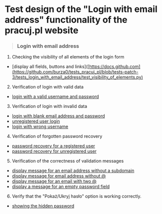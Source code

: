 # Test design of the "Login with email address" functionality of the pracuj.pl website

> ### Login with email address

1. Checking the visibility of all elements of the login form 

* [display all fields, buttons and links]([https://docs.github.com](https://github.com/burza0/tests_pracuj_pl/blob/tests-patch-3/tests_login_with_email_address/test_visibility_of_elements.py)

2. Verification of login with valid data 

* [login with a valid username and password](#general-information)

3. Verification of login with invalid data 

* [login with blank email address and password](#general-information) 
* [unregistered user login](#general-information) 
* [login with wrong username](#general-information) 

4. Verification of forgotten password recovery

* [password recovery for a registered user](#general-information) 
* [password recovery for unregistered user](#general-information) 

5. Verification of the correctness of validation messages

* [display message for an email address without a subdomain](#general-information)
* [display message for email address without @](#general-information) 
* [display message for an email with two @](#general-information) 
* [display a message for an empty password field](#general-information) 

6. Verify that the "Pokaż/Ukryj hasło" option is working correctly.

* [showing the hidden password](#general-information)
